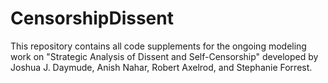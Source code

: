 # CensorshipDissent

This repository contains all code supplements for the ongoing modeling work on "Strategic Analysis of Dissent and Self-Censorship" developed by Joshua J. Daymude, Anish Nahar, Robert Axelrod, and Stephanie Forrest.
